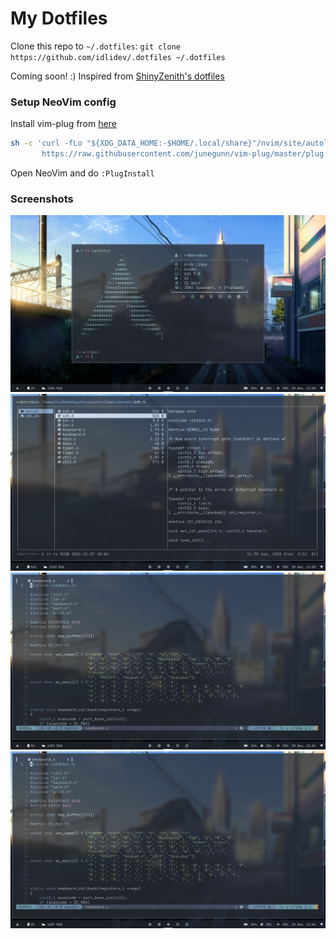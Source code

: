 # My Dotfiles

Clone this repo to `~/.dotfiles`: `git clone https://github.com/idlidev/.dotfiles ~/.dotfiles`

Coming soon! :)
Inspired from [ShinyZenith's dotfiles](https://github.com/shinyzenith/old-xorg-dotfiles)

### Setup NeoVim config

Install vim-plug from [here](https://github.com/junegunn/vim-plug)

```sh
sh -c 'curl -fLo "${XDG_DATA_HOME:-$HOME/.local/share}"/nvim/site/autoload/plug.vim --create-dirs \
       https://raw.githubusercontent.com/junegunn/vim-plug/master/plug.vim'
```

Open NeoVim and do `:PlugInstall`

### Screenshots

![Alt text](./.assets/screenshots/ss1.png "Screenshot 1")
![Alt text](./.assets/screenshots/ss2.png "Screenshot 2")
![Alt text](./.assets/screenshots/ss3.png "Screenshot 3")
![Alt text](./.assets/screenshots/ss3.png "Screenshot 3")
